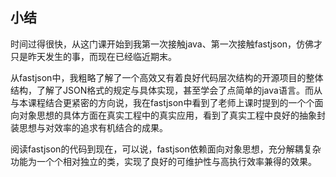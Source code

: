 ## 小结

时间过得很快，从这门课开始到我第一次接触java、第一次接触fastjson，仿佛才只是昨天发生的事，而现在已经临近期末。

从fastjson中，我粗略了解了一个高效又有着良好代码层次结构的开源项目的整体结构，了解了JSON格式的规定与具体实现，甚至学会了点简单的java语言。而从与本课程结合更紧密的方向说，我在fastjson中看到了老师上课时提到的一个个面向对象思想的具体方面在真实工程中的真实应用，看到了真实工程中良好的抽象封装思想与对效率的追求有机结合的成果。

阅读fastjson的代码到现在，可以说，fastjson依赖面向对象思想，充分解耦复杂功能为一个个相对独立的类，实现了良好的可维护性与高执行效率兼得的效果。
